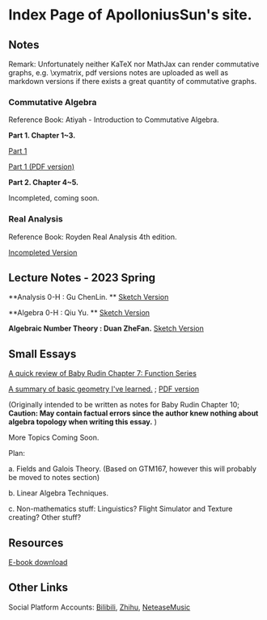# Index Page of ApolloniusSun's site.

## Notes

Remark: Unfortunately neither KaTeX nor MathJax can render commutative graphs, e.g. \xymatrix, pdf versions notes are uploaded as well as markdown versions if there exists a great quantity of commutative graphs.

### Commutative Algebra

Reference Book: Atiyah - Introduction to Commutative Algebra.

**Part 1. Chapter 1~3.**

[Part 1](https://apolloniussun.github.io/#/CA-1)

[Part 1 (PDF version)](https://raw.githubusercontent.com/ApolloniusSun/ApolloniusSun.github.io/main/docs/CA/CA-1.pdf)

**Part 2. Chapter 4~5.**

Incompleted, coming soon.

### Real Analysis

Reference Book: Royden Real Analysis 4th edition.

[Incompleted Version](https://apolloniussun.github.io/realanalysis.md)



## Lecture Notes - 2023 Spring

**Analysis 0-H : Gu ChenLin. ** [Sketch Version](https://apolloniussun.github.io/#/analysis0h)

**Algebra 0-H : Qiu Yu. ** [Sketch Version](https://apolloniussun.github.io/#/algebra0h)

**Algebraic Number Theory : Duan ZheFan.** [Sketch Version](https://apolloniussun.github.io/#/ANTdzf)



## Small Essays

[A quick review of Baby Rudin Chapter 7: Function Series](https://apolloniussun.github.io/#/RudinC7)

[A summary of basic geometry I've learned.](https://apolloniussun.github.io/#/RudinC10) ; [PDF version](https://raw.githubusercontent.com/ApolloniusSun/ApolloniusSun.github.io/main/docs/Essays_pdf/RudinC10.pdf)

(Originally intended to be written as notes for Baby Rudin Chapter 10; **Caution: May contain factual errors since the author knew nothing about algebra topology when writing this essay.** )



More Topics Coming Soon.

Plan:

a. Fields and Galois Theory. (Based on GTM167, however this will probably be moved to notes section)

b. Linear Algebra Techniques.

c. Non-mathematics stuff: Linguistics? Flight Simulator and Texture creating? Other stuff?

## Resources

[E-book download](https://zh.annas-archive.org) 

## Other Links

Social Platform Accounts: [Bilibili](https://space.bilibili.com/473419174/), [Zhihu](https://www.zhihu.com/people/apolloniussun), [NeteaseMusic](https://music.163.com/#/user/home?id=3903743534)

